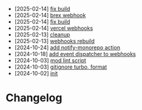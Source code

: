 - [2025-02-14] [fix build](https://github.com/RubricLab/webhooks/commit/b61b6a6c3f6177a4fc2308399dc569f86c389cff)
- [2025-02-14] [brex webhook](https://github.com/RubricLab/webhooks/commit/2317b1182def818cde52e02ce2b093188a47b1b0)
- [2025-02-14] [fix build](https://github.com/RubricLab/webhooks/commit/e784e216673eaea4d6845ffe123ce55634913d93)
- [2025-02-14] [vercel webhooks](https://github.com/RubricLab/webhooks/commit/67290cf952b7d72cce1da5964ee4f2eee0c20fa3)
- [2025-02-13] [cleanup](https://github.com/RubricLab/webhooks/commit/13bfd2b39e63450c109c8d605ad51833f7fecb14)
- [2025-02-13] [webhooks rebuild](https://github.com/RubricLab/webhooks/commit/ea047b89e838af0dcfb68f809452b12498dd35c3)
- [2024-10-24] [add notify-monorepo action](https://github.com/RubricLab/webhooks/commit/f024b01c6cccbe677c6f4ef6728756c67f090900)
- [2024-10-18] [add event dispatcher to webhooks](https://github.com/RubricLab/webhooks/commit/069e76931da1bd49f05ab27cd6119ffec94a0c8c)
- [2024-10-03] [mod lint script](https://github.com/RubricLab/webhooks/commit/ebf8bf9d4ededf1abfb6ff88e0c34142af03f869)
- [2024-10-03] [gitignore turbo, format](https://github.com/RubricLab/webhooks/commit/607dfed6ed945bb02ff9fb56e6755c6b826c5ddc)
- [2024-10-02] [init](https://github.com/RubricLab/webhooks/commit/fa8f2f83d7cbc48865f343e7af69fd7fa8ec2d37)
# Changelog


